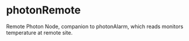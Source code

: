 # photonRemote
Remote Photon Node, companion to photonAlarm, which reads monitors temperature at remote site.
